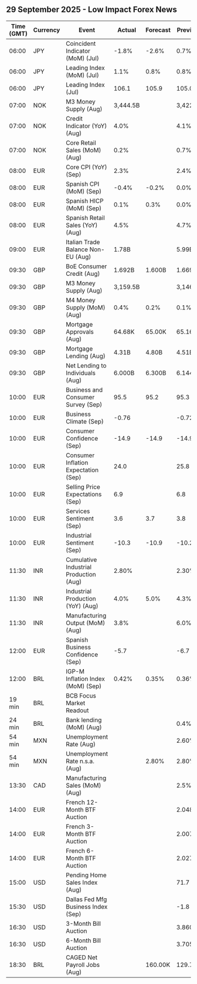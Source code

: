 ## 29 September 2025 - Low Impact Forex News

| Time (GMT) | Currency | Event | Actual | Forecast | Previous |
|------|----------|-------|--------|----------|----------|
| 06:00 | JPY | Coincident Indicator (MoM) (Jul) | -1.8% | -2.6% | 0.7% |
| 06:00 | JPY | Leading Index (MoM) (Jul) | 1.1% | 0.8% | 0.8% |
| 06:00 | JPY | Leading Index (Jul) | 106.1 | 105.9 | 105.0 |
| 07:00 | NOK | M3 Money Supply (Aug) | 3,444.5B |  | 3,422.2B |
| 07:00 | NOK | Credit Indicator (YoY) (Aug) | 4.0% |  | 4.1% |
| 07:00 | NOK | Core Retail Sales (MoM) (Aug) | 0.2% |  | 0.7% |
| 08:00 | EUR | Core CPI (YoY) (Sep) | 2.3% |  | 2.4% |
| 08:00 | EUR | Spanish CPI (MoM) (Sep) | -0.4% | -0.2% | 0.0% |
| 08:00 | EUR | Spanish HICP (MoM) (Sep) | 0.1% | 0.3% | 0.0% |
| 08:00 | EUR | Spanish Retail Sales (YoY) (Aug) | 4.5% |  | 4.7% |
| 09:00 | EUR | Italian Trade Balance Non-EU (Aug) | 1.78B |  | 5.99B |
| 09:30 | GBP | BoE Consumer Credit (Aug) | 1.692B | 1.600B | 1.669B |
| 09:30 | GBP | M3 Money Supply (Aug) | 3,159.5B |  | 3,146.4B |
| 09:30 | GBP | M4 Money Supply (MoM) (Aug) | 0.4% | 0.2% | 0.1% |
| 09:30 | GBP | Mortgage Approvals (Aug) | 64.68K | 65.00K | 65.16K |
| 09:30 | GBP | Mortgage Lending (Aug) | 4.31B | 4.80B | 4.51B |
| 09:30 | GBP | Net Lending to Individuals (Aug) | 6.000B | 6.300B | 6.144B |
| 10:00 | EUR | Business and Consumer Survey (Sep) | 95.5 | 95.2 | 95.3 |
| 10:00 | EUR | Business Climate (Sep) | -0.76 |  | -0.72 |
| 10:00 | EUR | Consumer Confidence (Sep) | -14.9 | -14.9 | -14.9 |
| 10:00 | EUR | Consumer Inflation Expectation (Sep) | 24.0 |  | 25.8 |
| 10:00 | EUR | Selling Price Expectations (Sep) | 6.9 |  | 6.8 |
| 10:00 | EUR | Services Sentiment (Sep) | 3.6 | 3.7 | 3.8 |
| 10:00 | EUR | Industrial Sentiment (Sep) | -10.3 | -10.9 | -10.2 |
| 11:30 | INR | Cumulative Industrial Production (Aug) | 2.80% |  | 2.30% |
| 11:30 | INR | Industrial Production (YoY) (Aug) | 4.0% | 5.0% | 4.3% |
| 11:30 | INR | Manufacturing Output (MoM) (Aug) | 3.8% |  | 6.0% |
| 12:00 | EUR | Spanish Business Confidence (Sep) | -5.7 |  | -6.7 |
| 12:00 | BRL | IGP-M Inflation Index (MoM) (Sep) | 0.42% | 0.35% | 0.36% |
| 19 min | BRL | BCB Focus Market Readout |  |  |  |
| 24 min | BRL | Bank lending (MoM) (Aug) |  |  | 0.4% |
| 54 min | MXN | Unemployment Rate (Aug) |  |  | 2.60% |
| 54 min | MXN | Unemployment Rate n.s.a. (Aug) |  | 2.80% | 2.80% |
| 13:30 | CAD | Manufacturing Sales (MoM) (Aug) |  |  | 2.5% |
| 14:00 | EUR | French 12-Month BTF Auction |  |  | 2.048% |
| 14:00 | EUR | French 3-Month BTF Auction |  |  | 2.007% |
| 14:00 | EUR | French 6-Month BTF Auction |  |  | 2.027% |
| 15:00 | USD | Pending Home Sales Index (Aug) |  |  | 71.7 |
| 15:30 | USD | Dallas Fed Mfg Business Index (Sep) |  |  | -1.8 |
| 16:30 | USD | 3-Month Bill Auction |  |  | 3.860% |
| 16:30 | USD | 6-Month Bill Auction |  |  | 3.705% |
| 18:30 | BRL | CAGED Net Payroll Jobs (Aug) |  | 160.00K | 129.78K |
